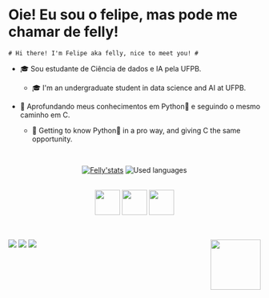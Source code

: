  # Oie! Eu sou o felipe, mas pode me chamar de felly! #
    # Hi there! I'm Felipe aka felly, nice to meet you! # 
    
- 🎓 Sou estudante de Ciência de dados e IA pela UFPB.
  - 🎓 I'm an undergraduate student in data science and AI at UFPB.

- 👾 Aprofundando meus conhecimentos em Python🐍 e seguindo o mesmo caminho em C.
  - 👾 Getting to know Python🐍 in a pro way, and giving C the same opportunity.


 
 <div align = "center" style= "display: inline_block"><br>
 
[![Felly'stats](https://github-readme-stats.vercel.app/api?username=flipfelly&count_private=true&show_icons=true&theme=nightowl)](https://github.com/anuraghazra/github-readme-stats)
![Used languages](https://github-readme-stats.anuraghazra1.vercel.app/api/top-langs/?username=flipfelly&theme=nightowl&hide_border=false&no-bg=true&no-frame=true&langs_count=5)
</div>




<div align = "center" ><br>

<img height= "50" width= "50" src="https://cdn.jsdelivr.net/gh/devicons/devicon/icons/c/c-original.svg" >
<img height= "50" width= "50" src="https://cdn.jsdelivr.net/gh/devicons/devicon/icons/python/python-original.svg" >         
<img height= "50" width= "50" src="https://cdn.jsdelivr.net/gh/devicons/devicon/icons/jupyter/jupyter-original-wordmark.svg"> 
</div>
                    
##

<div align = "left" style = "display: inline_block"><br>
 <a href="https://instagram.com/elfoguinh00" target="_blank"> <img src="https://img.shields.io/badge/Instagram-E4405F?style=for-the-badge&logo=instagram&logoColor=white"   target="_blank"></a>
 <a href="https://www.linkedin.com/in/felipe-gontijo-1600a31a2 " target"_blank"> <img src="https://img.shields.io/badge/LinkedIn-0077B5?style=for-the-badge&logo=linkedin&logoColor=white" target="_blank"></a>
 <a href="https://mail.google.com/mail/u/1/#inbox?compose=GTvVlcSBncPKVrNHJmWNzVpNjWkzZCPwhsHXdGWxgjgSQkPVnZhpttkrZxjbjfTdtgvlQnjDnDTMS" target="_blank"> <img src="https://img.shields.io/badge/Gmail-D14836?style=for-the-badge&logo=gmail&logoColor=white" target="_blank"></a>
 <img align = "right"  height= "100" width= "100" src = "https://cdn.discordapp.com/attachments/731599159874027634/1113609108768174120/mouse-de-computador-imagem-animada-0019.gif">
</div>
